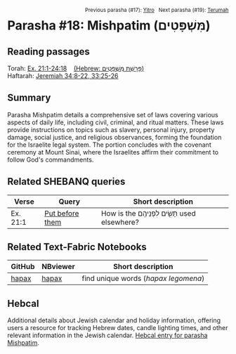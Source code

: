 <span style="float: right;"><sup>Previous parasha (#17): <a href="../17%20-%20Yitro">Yitro</a> &nbsp;&nbsp;Next parasha (#19): <a href="../19%20-%20Terumah">Terumah</a></sup></span>

# Parasha #18: Mishpatim (מִּשְׁפָּטִים)

## Reading passages

Torah: <a href="https://www.stepbible.org/?q=version=NASB2020|reference=Ex.21:1-24:18&options=HNVUG" target="_blank">Ex. 21:1-24:18</a> &nbsp;&nbsp; <a href="https://tikkun.io/#/p/mishpatim" target="_blank">(Hebrew: פָּרָשַׁת מִּשְׁפָּטִים)</a><br>
Haftarah: <a href="https://www.stepbible.org/?q=version=NASB2020|reference=Jer.34:8-22;33:25-26&options=HNVUG" target="_blank">Jeremiah 34:8-22, 33:25-26</a>

## Summary

Parasha Mishpatim details a comprehensive set of laws covering various aspects of daily life, including civil, criminal, and ritual matters. These laws provide instructions on topics such as slavery, personal injury, property damage, social justice, and religious observances, forming the foundation for the Israelite legal system. The portion concludes with the covenant ceremony at Mount Sinai, where the Israelites affirm their commitment to follow God's commandments.

## Related SHEBANQ queries

Verse | Query | Short description
--- | --- | --- 
Ex. 21:1 | <a href="https://shebanq.ancient-data.org/hebrew/text?iid=6342&page=1&mr=r&qw=q" target="_blank">Put before them</a> | How is the תָּשִׂ֖ים לִפְנֵיהֶֽם used elsewhere?

## Related Text-Fabric Notebooks

GitHub | NBviewer | Short description
---|---|---
[hapax](hapax.ipynb) | <a href="https://nbviewer.org/github/tonyjurg/Parashot/blob/main/WeeklyParasha/18%20-%20Mishpatim/hapax.ipynb" target="_blank">hapax</a> | find unique words (*hapax legomena*)

## Hebcal

Additional details about Jewish calendar and holiday information, offering users a resource for tracking Hebrew dates, candle lighting times, and other relevant information in the Jewish calendar. <a href="https://www.hebcal.com/sedrot/mispatim" target="_blank">Hebcal entry for parasha Mishpatim</a>.
